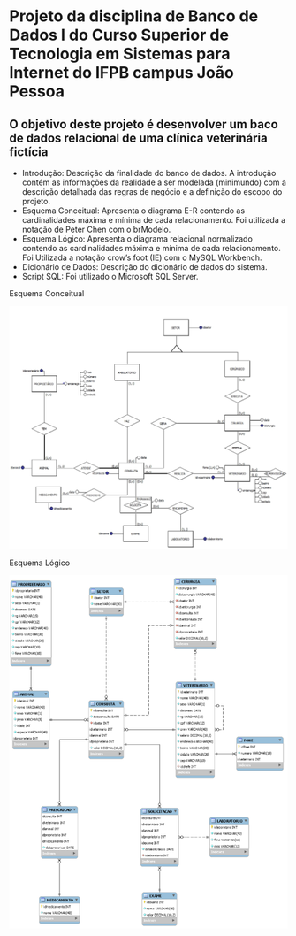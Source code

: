 # Projeto da disciplina de Banco de Dados I do Curso Superior de Tecnologia em Sistemas para Internet do IFPB campus João Pessoa

## O objetivo deste projeto é desenvolver um baco de dados relacional de uma clínica veterinária fictícia

* Introdução: Descrição da finalidade do banco de dados. A introdução contém as informações da realidade a ser modelada (minimundo) com a descrição detalhada das regras de negócio e a definição do escopo do projeto.
* Esquema Conceitual: Apresenta o diagrama E-R contendo as cardinalidades máxima e mínima de cada relacionamento. Foi utilizada a notação de Peter Chen com o brModelo.
* Esquema Lógico: Apresenta o diagrama relacional normalizado contendo as cardinalidades máxima e mínima de cada relacionamento. Foi Utilizada a notação crow’s foot (IE) com o MySQL Workbench.
* Dicionário de Dados: Descrição do dicionário de dados do sistema.
* Script SQL: Foi utilizado o Microsoft SQL Server.

Esquema Conceitual

![Conceitual](img/conceitual.jpg)


Esquema Lógico

![Lógico](img/logico.png)